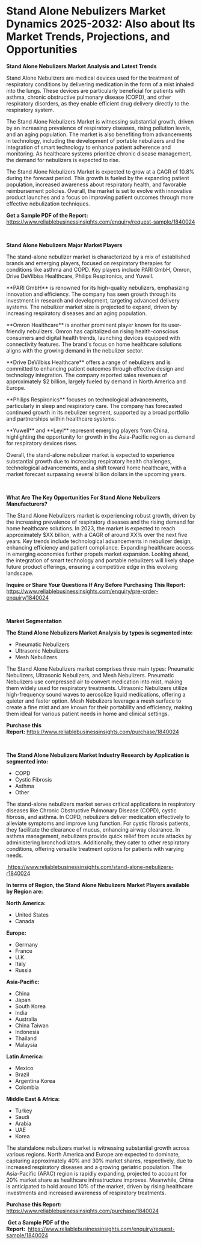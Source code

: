 <p><h1>Stand Alone Nebulizers Market Dynamics 2025-2032: Also about Its Market Trends, Projections, and Opportunities</h1></p><p><strong>Stand Alone Nebulizers Market Analysis and Latest Trends</strong></p>
<p><p>Stand Alone Nebulizers are medical devices used for the treatment of respiratory conditions by delivering medication in the form of a mist inhaled into the lungs. These devices are particularly beneficial for patients with asthma, chronic obstructive pulmonary disease (COPD), and other respiratory disorders, as they enable efficient drug delivery directly to the respiratory system.</p><p>The Stand Alone Nebulizers Market is witnessing substantial growth, driven by an increasing prevalence of respiratory diseases, rising pollution levels, and an aging population. The market is also benefiting from advancements in technology, including the development of portable nebulizers and the integration of smart technology to enhance patient adherence and monitoring. As healthcare systems prioritize chronic disease management, the demand for nebulizers is expected to rise.</p><p>The Stand Alone Nebulizers Market is expected to grow at a CAGR of 10.8% during the forecast period. This growth is fueled by the expanding patient population, increased awareness about respiratory health, and favorable reimbursement policies. Overall, the market is set to evolve with innovative product launches and a focus on improving patient outcomes through more effective nebulization techniques.</p></p>
<p><strong>Get a Sample PDF of the Report:&nbsp;</strong> <a href="https://www.reliablebusinessinsights.com/enquiry/request-sample/1840024?utm_campaign=2099&utm_medium=2&utm_source=Github&utm_content=ia&utm_term=14042025&utm_id=stand-alone-nebulizers">https://www.reliablebusinessinsights.com/enquiry/request-sample/1840024</a></p>
<p>&nbsp;</p>
<p><strong>Stand Alone Nebulizers Major Market Players</strong></p>
<p><p>The stand-alone nebulizer market is characterized by a mix of established brands and emerging players, focused on respiratory therapies for conditions like asthma and COPD. Key players include PARI GmbH, Omron, Drive DeVilbiss Healthcare, Philips Respironics, and Yuwell. </p><p>**PARI GmbH** is renowned for its high-quality nebulizers, emphasizing innovation and efficiency. The company has seen growth through its investment in research and development, targeting advanced delivery systems. The nebulizer market size is projected to expand, driven by increasing respiratory diseases and an aging population.</p><p>**Omron Healthcare** is another prominent player known for its user-friendly nebulizers. Omron has capitalized on rising health-conscious consumers and digital health trends, launching devices equipped with connectivity features. The brand's focus on home healthcare solutions aligns with the growing demand in the nebulizer sector.</p><p>**Drive DeVilbiss Healthcare** offers a range of nebulizers and is committed to enhancing patient outcomes through effective design and technology integration. The company reported sales revenues of approximately $2 billion, largely fueled by demand in North America and Europe.</p><p>**Philips Respironics** focuses on technological advancements, particularly in sleep and respiratory care. The company has forecasted continued growth in its nebulizer segment, supported by a broad portfolio and partnerships within healthcare systems.</p><p>**Yuwell** and **Leyi** represent emerging players from China, highlighting the opportunity for growth in the Asia-Pacific region as demand for respiratory devices rises.</p><p>Overall, the stand-alone nebulizer market is expected to experience substantial growth due to increasing respiratory health challenges, technological advancements, and a shift toward home healthcare, with a market forecast surpassing several billion dollars in the upcoming years.</p></p>
<p>&nbsp;</p>
<p><strong>What Are The Key Opportunities For Stand Alone Nebulizers Manufacturers?</strong></p>
<p><p>The Stand Alone Nebulizers market is experiencing robust growth, driven by the increasing prevalence of respiratory diseases and the rising demand for home healthcare solutions. In 2023, the market is expected to reach approximately $XX billion, with a CAGR of around XX% over the next five years. Key trends include technological advancements in nebulizer design, enhancing efficiency and patient compliance. Expanding healthcare access in emerging economies further propels market expansion. Looking ahead, the integration of smart technology and portable nebulizers will likely shape future product offerings, ensuring a competitive edge in this evolving landscape.</p></p>
<p><strong>Inquire or Share Your Questions If Any Before Purchasing This Report:</strong> <a href="https://www.reliablebusinessinsights.com/enquiry/pre-order-enquiry/1840024?utm_campaign=2099&utm_medium=2&utm_source=Github&utm_content=ia&utm_term=14042025&utm_id=stand-alone-nebulizers">https://www.reliablebusinessinsights.com/enquiry/pre-order-enquiry/1840024</a></p>
<p>&nbsp;</p>
<p><strong>Market Segmentation</strong></p>
<p><strong>The Stand Alone Nebulizers Market Analysis by types is segmented into:</strong></p>
<p><ul><li>Pneumatic Nebulizers</li><li>Ultrasonic Nebulizers</li><li>Mesh Nebulizers</li></ul></p>
<p><p>The Stand Alone Nebulizers market comprises three main types: Pneumatic Nebulizers, Ultrasonic Nebulizers, and Mesh Nebulizers. Pneumatic Nebulizers use compressed air to convert medication into mist, making them widely used for respiratory treatments. Ultrasonic Nebulizers utilize high-frequency sound waves to aerosolize liquid medications, offering a quieter and faster option. Mesh Nebulizers leverage a mesh surface to create a fine mist and are known for their portability and efficiency, making them ideal for various patient needs in home and clinical settings.</p></p>
<p><strong>Purchase this Report:&nbsp;</strong><a href="https://www.reliablebusinessinsights.com/purchase/1840024?utm_campaign=2099&utm_medium=2&utm_source=Github&utm_content=ia&utm_term=14042025&utm_id=stand-alone-nebulizers">https://www.reliablebusinessinsights.com/purchase/1840024</a></p>
<p>&nbsp;</p>
<p><strong>The Stand Alone Nebulizers Market Industry Research by Application is segmented into:</strong></p>
<p><ul><li>COPD</li><li>Cystic Fibrosis</li><li>Asthma</li><li>Other</li></ul></p>
<p><p>The stand-alone nebulizers market serves critical applications in respiratory diseases like Chronic Obstructive Pulmonary Disease (COPD), cystic fibrosis, and asthma. In COPD, nebulizers deliver medication effectively to alleviate symptoms and improve lung function. For cystic fibrosis patients, they facilitate the clearance of mucus, enhancing airway clearance. In asthma management, nebulizers provide quick relief from acute attacks by administering bronchodilators. Additionally, they cater to other respiratory conditions, offering versatile treatment options for patients with varying needs.</p></p>
<p><a href="https://www.reliablebusinessinsights.com/stand-alone-nebulizers-r1840024?utm_campaign=2099&utm_medium=2&utm_source=Github&utm_content=ia&utm_term=14042025&utm_id=stand-alone-nebulizers">&nbsp;https://www.reliablebusinessinsights.com/stand-alone-nebulizers-r1840024</a></p>
<p><strong>In terms of Region, the Stand Alone Nebulizers Market Players available by Region are:</strong></p>
<p>
    <p> <strong> North America: </strong>
        <ul>
            <li>United States</li>
            <li>Canada</li>
        </ul>
        </p> 
    <p> <strong> Europe: </strong>
        <ul>
            <li>Germany</li>
            <li>France</li>
            <li>U.K.</li>
            <li>Italy</li>
            <li>Russia</li>
        </ul>
        </p> 
    <p> <strong> Asia-Pacific: </strong>
        <ul>
            <li>China</li>
            <li>Japan</li>
            <li>South Korea</li>
            <li>India</li>
            <li>Australia</li>
            <li>China Taiwan</li>
            <li>Indonesia</li>
            <li>Thailand</li>
            <li>Malaysia</li>
        </ul>
        </p> 
    <p> <strong> Latin America: </strong>
        <ul>
            <li>Mexico</li>
            <li>Brazil</li>
            <li>Argentina Korea</li>
            <li>Colombia</li>
        </ul>
        </p> 
    <p> <strong> Middle East & Africa: </strong>
        <ul>
            <li>Turkey</li>
            <li>Saudi</li>
            <li>Arabia</li>
            <li>UAE</li>
            <li>Korea</li>
        </ul>
    </p>
    </p>
<p><p>The standalone nebulizers market is witnessing substantial growth across various regions. North America and Europe are expected to dominate, capturing approximately 40% and 30% market shares, respectively, due to increased respiratory diseases and a growing geriatric population. The Asia-Pacific (APAC) region is rapidly expanding, projected to account for 20% market share as healthcare infrastructure improves. Meanwhile, China is anticipated to hold around 10% of the market, driven by rising healthcare investments and increased awareness of respiratory treatments.</p></p>
<p><strong>Purchase this Report: </strong><a href="https://www.reliablebusinessinsights.com/purchase/1840024?utm_campaign=2099&utm_medium=2&utm_source=Github&utm_content=ia&utm_term=14042025&utm_id=stand-alone-nebulizers">https://www.reliablebusinessinsights.com/purchase/1840024</a></p>
<p>&nbsp;<strong>Get a Sample PDF of the Report:&nbsp;&nbsp;</strong><a href="https://www.reliablebusinessinsights.com/enquiry/request-sample/1840024?utm_campaign=2099&utm_medium=2&utm_source=Github&utm_content=ia&utm_term=14042025&utm_id=stand-alone-nebulizers">https://www.reliablebusinessinsights.com/enquiry/request-sample/1840024</a></p>
<p><strong></strong></p>
<p><p></p><p></p><p></p></p>